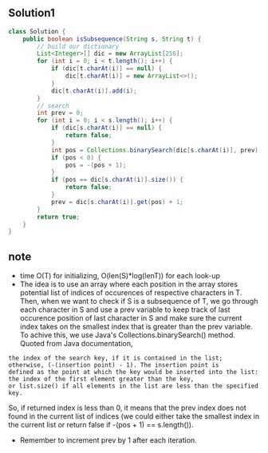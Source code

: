 ## Solution1
``` java
class Solution {
    public boolean isSubsequence(String s, String t) {
        // build our dictionary
        List<Integer>[] dic = new ArrayList[256];
        for (int i = 0; i < t.length(); i++) {
            if (dic[t.charAt(i)] == null) {
                dic[t.charAt(i)] = new ArrayList<>();
            } 
            dic[t.charAt(i)].add(i);
        }
        // search 
        int prev = 0;
        for (int i = 0; i < s.length(); i++) {
            if (dic[s.charAt(i)] == null) {
                return false;
            }
            int pos = Collections.binarySearch(dic[s.charAt(i)], prev);
            if (pos < 0) {
                pos = -(pos + 1); 
            }
            if (pos == dic[s.charAt(i)].size()) {
                return false;
            }
            prev = dic[s.charAt(i)].get(pos) + 1;
        }
        return true;  
    }
}
```

## note
* time O(T) for initializing, O(len(S)*log(lenT)) for each look-up 
* The idea is to use an array where each position in the array stores potential list of indices of occurences of respective 
characters in T. Then, when we want to check if S is a subsequence of T, we go through each character in S and use a prev variable
to keep track of last occurence position of last character in S and make sure the current index takes on the smallest index that
is greater than the prev variable. To achive this, we use Java's Collections.binarySearch() method. Quoted from Java documentation,
```
the index of the search key, if it is contained in the list; otherwise, (-(insertion point) - 1). The insertion point is 
defined as the point at which the key would be inserted into the list: the index of the first element greater than the key, 
or list.size() if all elements in the list are less than the specified key. 
```
So, if returned index is less than 0, it means that the prev index does not found in the current list of indices (we could either take the smallest index
in the current list or return false if -(pos + 1) == s.length()). 
* Remember to increment prev by 1 after each iteration.
